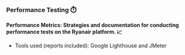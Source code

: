 ### Performance Testing ⏱️

**Performance Metrics: Strategies and documentation for conducting performance tests on the Ryanair platform. 📈**

- Tools used (reports included): Google Lighthouse and JMeter
